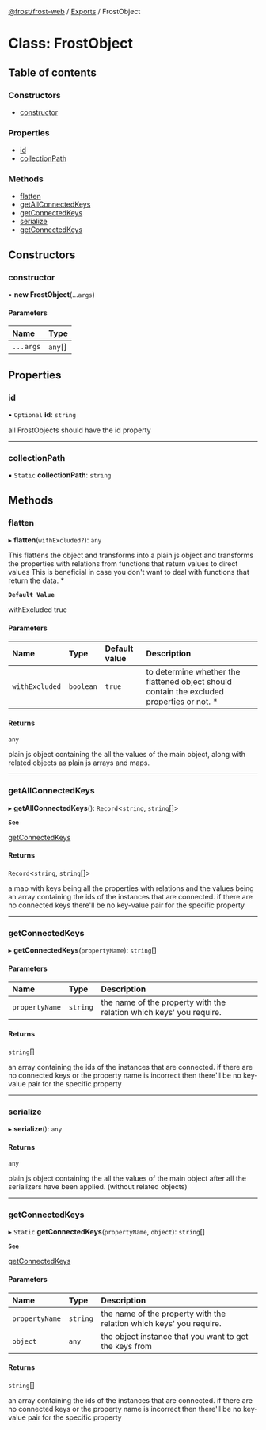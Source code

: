 [@frost/frost-web](../modules.md) / [Exports](../modules.md) / FrostObject

# Class: FrostObject

## Table of contents

### Constructors

- [constructor](FrostObject.md#constructor)

### Properties

- [id](FrostObject.md#id)
- [collectionPath](FrostObject.md#collectionpath)

### Methods

- [flatten](FrostObject.md#flatten)
- [getAllConnectedKeys](FrostObject.md#getallconnectedkeys)
- [getConnectedKeys](FrostObject.md#getconnectedkeys)
- [serialize](FrostObject.md#serialize)
- [getConnectedKeys](FrostObject.md#getconnectedkeys-1)

## Constructors

### constructor

• **new FrostObject**(...`args`)

#### Parameters

| Name | Type |
| :------ | :------ |
| `...args` | `any`[] |

## Properties

### id

• `Optional` **id**: `string`

all FrostObjects should have the id property

___

### collectionPath

▪ `Static` **collectionPath**: `string`

## Methods

### flatten

▸ **flatten**(`withExcluded?`): `any`

This flattens the object and transforms into a plain js object and transforms the properties with relations from functions that return values to direct values
This is beneficial in case you don't want to deal with functions that return the data.
   *

**`Default Value`**

withExcluded true

#### Parameters

| Name | Type | Default value | Description |
| :------ | :------ | :------ | :------ |
| `withExcluded` | `boolean` | `true` | to determine whether the flattened object should contain the excluded properties or not.    * |

#### Returns

`any`

plain js object containing the all the values of the main object, along with related objects as plain js arrays and maps.

___

### getAllConnectedKeys

▸ **getAllConnectedKeys**(): `Record`<`string`, `string`[]\>

**`See`**

[getConnectedKeys](FrostObject.md#getconnectedkeys-1)

#### Returns

`Record`<`string`, `string`[]\>

a map with keys being all the properties with relations and the values being an array containing the ids of the instances that are connected. if there are no connected keys there'll be no key-value pair for the specific property

___

### getConnectedKeys

▸ **getConnectedKeys**(`propertyName`): `string`[]

#### Parameters

| Name | Type | Description |
| :------ | :------ | :------ |
| `propertyName` | `string` | the name of the property with the relation which keys' you require. |

#### Returns

`string`[]

an array containing the ids of the instances that are connected. if there are no connected keys or the property name is incorrect then there'll be no key-value pair for the specific property

___

### serialize

▸ **serialize**(): `any`

#### Returns

`any`

plain js object containing the all the values of the main object after all the serializers have been applied. (without related objects)

___

### getConnectedKeys

▸ `Static` **getConnectedKeys**(`propertyName`, `object`): `string`[]

**`See`**

[getConnectedKeys](FrostObject.md#getconnectedkeys-1)

#### Parameters

| Name | Type | Description |
| :------ | :------ | :------ |
| `propertyName` | `string` | the name of the property with the relation which keys' you require. |
| `object` | `any` | the object instance that you want to get the keys from |

#### Returns

`string`[]

an array containing the ids of the instances that are connected. if there are no connected keys or the property name is incorrect then there'll be no key-value pair for the specific property
